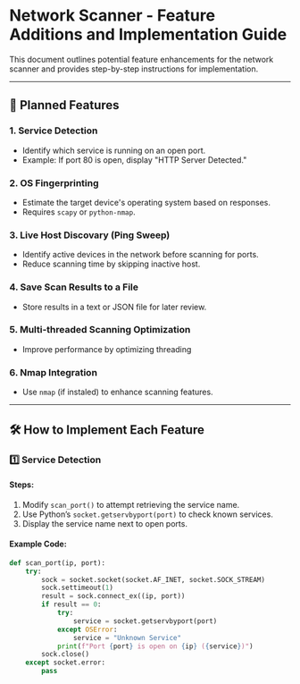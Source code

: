 # Network Scanner - Feature Additions and Implementation Guide

This document outlines potential feature enhancements for the network scanner and provides step-by-step instructions for implementation.

---

## 🚀 Planned Features

### 1. **Service Detection**
   - Identify which service is running on an open port.
   - Example: If port 80 is open, display "HTTP Server Detected."

### 2. **OS Fingerprinting**
   - Estimate the target device's operating system based on responses.
   - Requires `scapy` or `python-nmap`.

### 3. **Live Host Discovary (Ping Sweep)**
   - Identify active devices in the network before scanning for ports.
   - Reduce scanning time by skipping inactive host.

### 4. **Save Scan Results to a File**
   - Store results in a text or JSON file for later review.

### 5. **Multi-threaded Scanning Optimization**
   - Improve performance by optimizing threading

### 6. **Nmap Integration**
   - Use `nmap` (if instaled) to enhance scanning features.

---

## 🛠 How to Implement Each Feature

### 1️⃣ **Service Detection**
#### Steps:
1. Modify `scan_port()` to attempt retrieving the service name.
2. Use Python’s `socket.getservbyport(port)` to check known services.
3. Display the service name next to open ports.

#### Example Code:
```python
def scan_port(ip, port):
    try:
        sock = socket.socket(socket.AF_INET, socket.SOCK_STREAM)
        sock.settimeout(1)
        result = sock.connect_ex((ip, port))
        if result == 0:
            try:
                service = socket.getservbyport(port)
            except OSError:
                service = "Unknown Service"
            print(f"Port {port} is open on {ip} ({service})")
        sock.close()
    except socket.error:
        pass
